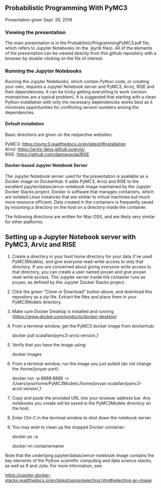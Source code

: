 ## Probabilistic Programming With PyMC3

Presentation given Sept. 26, 2019

### Viewing the presentation

The main presentation is in the ProbabilisticProgrammingPyMC3.pdf file, which refers to Jupyter Notebooks (in the .ipynb files). All of the elements of the presentation can be viewed directly from this github repository with a browser by double-clicking on the file of interest.

### Running the Jupyter Notebooks

Running the Jupyter Notebooks, which contain Python code, or creating your own, requires a Jupyter Notebook server and PyMC3, Arviz, RISE and their dependencies. It can be tricky getting everything to work (version mismatches are a typical problem). It is suggested that starting with a clean Python installation with only the necessary dependencies works best as it minimizes opportunities for conflicting version numbers among the dependencies.

#### Default installation

Basic directions are given on the respective websites:

PyMC3:  https://pymc3.readthedocs.io/en/latest/#Installation  
Arviz:  https://arviz-devs.github.io/arviz/  
RISE:   https://github.com/damianavila/RISE

#### Docker-based Jupyter Notebook Server

The Jupyter Notebook server used for the presentation is available as a Docker image on DockerHub.  It adds PyMC3, Arviz and RISE to the excellent jupyter/datascience-notebook image maintained by the Jupyter Docker Stacks project. Docker is software that manages containers, which are isolated Linux instances that are similar to virtual machines but much more resource efficient. Data created in the containers is frequently saved by mounting a directory on the host on a directory inside the container.

The following directions are written for Mac OSX, and are likely very similar for other platforms.

## Setting up a Jupyter Notebook server with PyMC3, Arviz and RISE

1. Create a directory in your host home directory for your data (I've used PyMC3Models), and give everyone read-write access to only that directory.  If you are concerned about giving _everyone_ write access to that directory, you can create a user named jovyan and give jovyan read-write access. The Jupyter server inside the container runs as jovyan, as defined by the Jupyter Docker Stacks project.

2. Click the green "Clone or Download" button above, and download this repository as a zip file. Extract the files and place them in your PyMC3Models directory.

3. Make sure Docker Desktop is installed and running (https://www.docker.com/products/docker-desktop)

4. From a terminal window, get the PyMC3 docker image from dockerhub:

      docker pull scalafan/pymc3-arviz:version_1
      
5. Verify that you have the image using:
      
      docker images
       
6. From a terminal window, run the image you just pulled (do not change the /home/jovyan part):
 
      docker run -p 8888:8888 -v /Users/yourhome/PyMC3Models:/home/jovyan scalafan/pymc3-arviz:version_1
 
7. Copy and paste the provided URL into your browser address bar.
   Any notebooks you create will be saved in the PyMC3Models directory on the host.
   
8. Enter Ctrl-C in the terminal window to shut down the notebook server.

9. You may wish to clean up the stopped Docker container:
  
      docker ps –a  
      
      docker rm containername
  
Note that the underlying jupyter/datascience-notebook image contains the key elements of the Python scientific computing and data science stacks, as well as R and Julia.  For more information, see:

https://jupyter-docker-stacks.readthedocs.io/en/latest/using/selecting.html#selecting-an-image 

